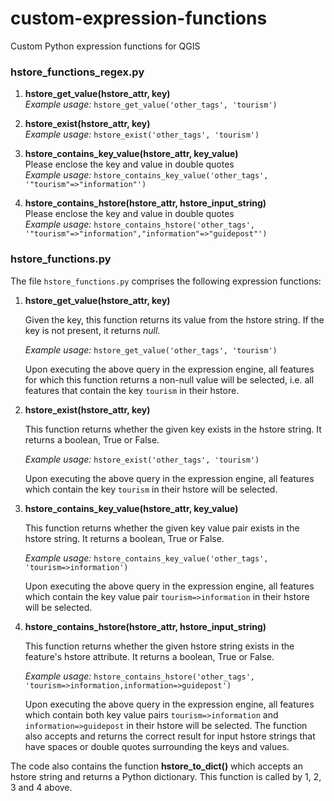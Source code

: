 # custom-expression-functions
Custom Python expression functions for QGIS

### hstore_functions_regex.py

1. **hstore_get_value(hstore_attr, key)**  
    *Example usage:* `hstore_get_value('other_tags', 'tourism')`

1. **hstore_exist(hstore_attr, key)**  
    *Example usage:* `hstore_exist('other_tags', 'tourism')`

1. **hstore_contains_key_value(hstore_attr, key_value)**  
     Please enclose the key and value in double quotes  
    *Example usage:* `hstore_contains_key_value('other_tags', '"tourism"=>"information"')`

1. **hstore_contains_hstore(hstore_attr, hstore_input_string)**  
     Please enclose the key and value in double quotes  
    *Example usage:* `hstore_contains_hstore('other_tags', '"tourism"=>"information","information"=>"guidepost"')`


### hstore_functions.py

The file `hstore_functions.py` comprises the following expression functions:

1. **hstore_get_value(hstore_attr, key)**

    Given the key, this function returns its value from the hstore string.
    If the key is not present, it returns *null*.

    *Example usage:* `hstore_get_value('other_tags', 'tourism')`

    Upon executing the above query in the expression engine, all features for which this function returns a non-null value will be selected, i.e. all features that contain the key `tourism` in their hstore.


1. **hstore_exist(hstore_attr, key)**

    This function returns whether the given key exists in the hstore string.
    It returns a boolean, True or False.

    *Example usage:* `hstore_exist('other_tags', 'tourism')`

    Upon executing the above query in the expression engine, all features which contain the key `tourism` in their hstore will be selected.


1. **hstore_contains_key_value(hstore_attr, key_value)**

    This function returns whether the given key value pair exists in the hstore string.
    It returns a boolean, True or False.

    *Example usage:* `hstore_contains_key_value('other_tags', 'tourism=>information')`

    Upon executing the above query in the expression engine, all features which contain the key value pair `tourism=>information` in their hstore will be selected.


1. **hstore_contains_hstore(hstore_attr, hstore_input_string)**

    This function returns whether the given hstore string exists in the feature's hstore attribute.
    It returns a boolean, True or False.

    *Example usage:* `hstore_contains_hstore('other_tags', 'tourism=>information,information=>guidepost')`

    Upon executing the above query in the expression engine, all features which contain both key value pairs `tourism=>information` and `information=>guidepost` in their hstore will be selected. The function also accepts and returns the correct result for input hstore strings that have spaces or double quotes surrounding the keys and values.
    
The code also contains the function **hstore_to_dict()** which accepts an hstore string and returns a Python dictionary. This function is called by 1, 2, 3 and 4 above. 
    
    

